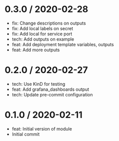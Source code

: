 
0.3.0 / 2020-02-28
==================

  * fix: Change descriptions on outputs
  * fix: Add local labels on secret
  * fix: Add local for service port
  * tech: Add outputs on example
  * feat: Add deployment template variables, outputs
  * feat: Add more outputs

0.2.0 / 2020-02-27
==================

  * tech: Use KinD for testing
  * feat: Add grafana_dashboards output
  * tech: Update pre-commit configuration

0.1.0 / 2020-02-11
==================

  * feat: Initial version of module
  * Initial commit
